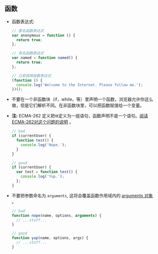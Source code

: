 ## 函数

  - 函数表达式:

    ```javascript
    // 匿名函数表达式
    var anonymous = function () {
      return true;
    };

    // 有名函数表达式
    var named = function named() {
      return true;
    };

    // 立即调用函数表达式
    (function () {
      console.log('Welcome to the Internet. Please follow me.');
    })();
    ```

  - 不要在一个非函数块（if，while，等）里声明一个函数，浏览器允许你这么做，但是它们解析不同。在非函数块里，可以把函数赋值给一个变量。
  - **注:** ECMA-262 定义把`块`定义为一组语句，函数声明不是一个语句。[阅读ECMA-262对这个问题的说明](http://www.ecma-international.org/publications/files/ECMA-ST/Ecma-262.pdf#page=97) 。

    ```javascript
    // bad
    if (currentUser) {
      function test() {
        console.log('Nope.');
      }
    }

    // good
    if (currentUser) {
      var test = function test() {
        console.log('Yup.');
      };
    }
    ```

  - 不要把参数命名为 `arguments`, 这将会覆盖函数作用域内的 [arguments 对象](https://developer.mozilla.org/zh-CN/docs/Web/JavaScript/Reference/Functions/arguments) 。

    ```javascript
    // bad
    function nope(name, options, arguments) {
      // ...stuff...
    }

    // good
    function yup(name, options, args) {
      // ...stuff...
    }
    ```
